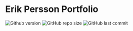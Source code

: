 # Erik Persson Portfolio


![Github version](https://img.shields.io/badge/version-0.0.1-darkblue?style=flat-square)
![GitHub repo size](https://img.shields.io/github/repo-size/erikpersson0884/portfolio?color=blue&style=flat-square)
![GitHub last commit](https://img.shields.io/github/last-commit/erikpersson0884/portfolio?color=darkgreen&style=flat-square)


